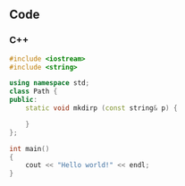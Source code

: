 
## Code ##

### C++ ###
```C++
#include <iostream>
#include <string>

using namespace std;
class Path {
public:
    static void mkdirp (const string& p) {

    }
};

int main()
{
    cout << "Hello world!" << endl;
}
```
